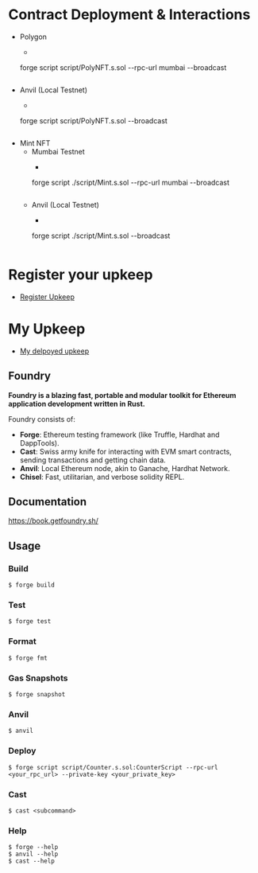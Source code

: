 # Contract Deployment & Interactions
- Polygon 
    - ```bash
     forge script script/PolyNFT.s.sol --rpc-url mumbai  --broadcast
    ```
- Anvil (Local Testnet)
    - ```bash
    forge script script/PolyNFT.s.sol  --broadcast
    ```
- Mint NFT 
    - Mumbai Testnet
        - ```bash 
        forge script ./script/Mint.s.sol --rpc-url mumbai --broadcast
        ```
    - Anvil (Local Testnet)
        - ```bash 
        forge script ./script/Mint.s.sol --broadcast
        ```
# Register your upkeep 
- [Register Upkeep](https://automation.chain.link/mumbai/new)

# My Upkeep 
- [My delpoyed upkeep](https://automation.chain.link/mumbai/92164094583053689368817238014580478617569546811640518785765277593070809337196)

## Foundry

**Foundry is a blazing fast, portable and modular toolkit for Ethereum application development written in Rust.**

Foundry consists of:

-   **Forge**: Ethereum testing framework (like Truffle, Hardhat and DappTools).
-   **Cast**: Swiss army knife for interacting with EVM smart contracts, sending transactions and getting chain data.
-   **Anvil**: Local Ethereum node, akin to Ganache, Hardhat Network.
-   **Chisel**: Fast, utilitarian, and verbose solidity REPL.

## Documentation

https://book.getfoundry.sh/

## Usage

### Build

```shell
$ forge build
```

### Test

```shell
$ forge test
```

### Format

```shell
$ forge fmt
```

### Gas Snapshots

```shell
$ forge snapshot
```

### Anvil

```shell
$ anvil
```

### Deploy

```shell
$ forge script script/Counter.s.sol:CounterScript --rpc-url <your_rpc_url> --private-key <your_private_key>
```

### Cast

```shell
$ cast <subcommand>
```

### Help

```shell
$ forge --help
$ anvil --help
$ cast --help
```
